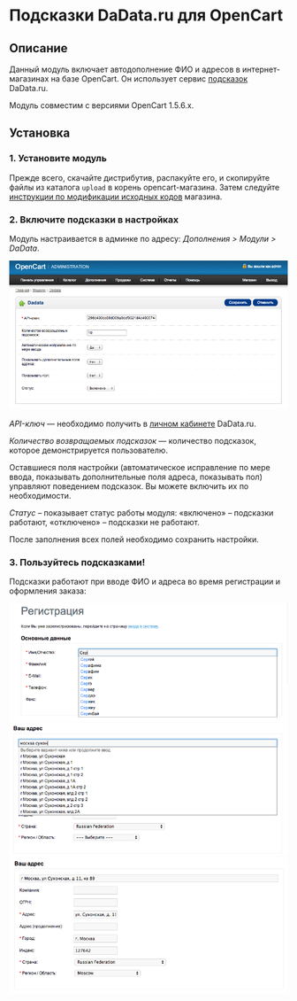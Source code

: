 Подсказки DaData.ru для OpenCart
====================

Описание
---------------

Данный модуль включает автодополнение ФИО и адресов в интернет-магазинах на базе OpenCart. Он использует сервис [подсказок](https://dadata.ru/suggestions) DaData.ru.

Модуль совместим с версиями OpenCart 1.5.6.x.

Установка
---------

### 1. Установите модуль

Прежде всего, скачайте дистрибутив, распакуйте его, и скопируйте файлы из каталога `upload` в корень opencart-магазина. Затем следуйте [инструкции по модификации исходных кодов](doc/install.md) магазина.

### 2. Включите подсказки в настройках

Модуль настраивается в админке по адресу: *Дополнения > Модули > DaData*.

![Настройки модуля](doc/dadata-opencart-admin.png)

*API-ключ* — необходимо получить в [личном кабинете](https://dadata.ru/profile/#info) DaData.ru.

*Количество возвращаемых подсказок* — количество подсказок, которое демонстрируется пользователю.

Оставшиеся поля настройки (автоматическое исправление по мере ввода, показывать дополнительные поля адреса, показывать пол) управляют поведением подсказок. Вы можете включить их по необходимости.

*Статус* – показывает статус работы модуля: «включено» – подсказки работают, «отключено» – подсказки не работают.

После заполнения всех полей необходимо сохранить настройки.

### 3. Пользуйтесь подсказками!

Подсказки работают при вводе ФИО и адреса во время регистрации и оформления заказа:

![Подсказки по ФИО](doc/dadata-opencart-demo-1.png)
![Подсказки по адресу 1](doc/dadata-opencart-demo-2.png)
![Подсказки по адресу 2](doc/dadata-opencart-demo-3.png)
